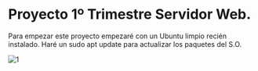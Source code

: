 <h1>Proyecto 1º Trimestre Servidor Web.</h1>

Para empezar este proyecto empezaré con un Ubuntu limpio recién instalado.
Haré un sudo apt update para actualizar los paquetes del S.O.

![1](https://github.com/RafaelNunezVazquez/SREI-2ASIR/assets/91255999/9a070caa-6002-4f57-94e8-72239565b843)
